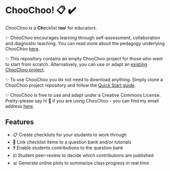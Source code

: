 # ChooChoo! 📋 ✔️

ChooChoo is a **Ch**ecklist t**oo**l for educators. 

✨ ChooChoo encourages learning through self-assessment, collaboration and diagnostic teaching. You can read more about the pedagogy underlying ChooChoo [here]().

✨ This repository contains an empty ChooChoo project for those who want to start from scratch. Alternatively, you can use or adapt an [existing ChooChoo project]().

✨ To use ChooChoo you do not need to download anything. Simply clone a ChooChoo project repository and follow the [Quick Start guide]().

✨ ChooChoo is free to use and adapt under a Creative Commons License. Pretty-please say hi :wave: if you are using ChooChoo - you can find my email address [here](https://lucydot.github.io/about/).

## Features

- 📋 Create checklists for your students to work through
- 🔗 Link checklist items to a question bank and/or tutorials
- ❓ Enable students contributions to the question bank
- ☑️ Student peer-review to decide which contributions are published
- 📊 Generate online plots to summarise class progress in real time 


